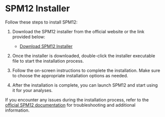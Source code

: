 # SPM12 Installer

Follow these steps to install SPM12:

1. Download the SPM12 installer from the official website or the link provided below:
   - [Download SPM12 Installer](https://www.fil.ion.ucl.ac.uk/spm/software/spm12/)

2. Once the installer is downloaded, double-click the installer executable file to start the installation process.

3. Follow the on-screen instructions to complete the installation. Make sure to choose the appropriate installation options as needed.

4. After the installation is complete, you can launch SPM12 and start using it for your analyses.

If you encounter any issues during the installation process, refer to the [official SPM12 documentation](https://www.fil.ion.ucl.ac.uk/spm/software/spm12/) for troubleshooting and additional information.
